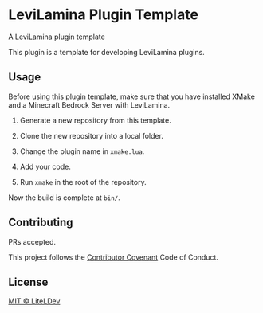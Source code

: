 # LeviLamina Plugin Template

A LeviLamina plugin template

This plugin is a template for developing LeviLamina plugins.

## Usage

Before using this plugin template, make sure that you have installed XMake and a Minecraft Bedrock Server with LeviLamina.

1. Generate a new repository from this template.

1. Clone the new repository into a local folder.

1. Change the plugin name in `xmake.lua`.

1. Add your code.

1. Run `xmake` in the root of the repository.

Now the build is complete at `bin/`.

## Contributing

PRs accepted.

This project follows the [Contributor Covenant](https://www.contributor-covenant.org/version/2/1/code_of_conduct/) Code of Conduct.

## License

[MIT © LiteLDev](LICENSE)
